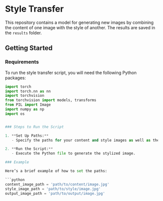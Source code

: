 # Style Transfer

This repository contains a model for generating new images by combining the content of one image with the style of another. The results are saved in the `results` folder.

## Getting Started

### Requirements

To run the style transfer script, you will need the following Python packages:

```python
import torch
import torch.nn as nn
import torchvision
from torchvision import models, transforms
from PIL import Image
import numpy as np
import os


### Steps to Run the Script

1. **Set Up Paths:**
   - Specify the paths for your content and style images as well as the desired output path in the script.

2. **Run the Script:**
   - Execute the Python file to generate the stylized image.

### Example

Here’s a brief example of how to set the paths:

```python
content_image_path = 'path/to/content/image.jpg'
style_image_path = 'path/to/style/image.jpg'
output_image_path = 'path/to/output/image.jpg'
